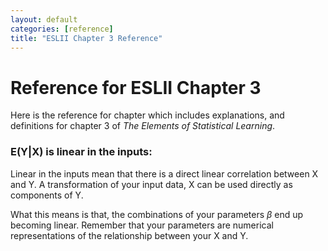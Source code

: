 ```yaml
---
layout: default
categories: [reference]
title: "ESLII Chapter 3 Reference"
---
```

# Reference for ESLII Chapter 3
Here is the reference for chapter which includes explanations, and definitions for chapter 3 of *The Elements of Statistical Learning*.

### <a id="linear_in_inputs"></a> E(Y\|X) is linear in the inputs:
Linear in the inputs mean that there is a direct linear correlation between X and Y. A transformation of your input data, X can be used directly as components of Y. 

What this means is that, the combinations of your parameters $\beta$ end up becoming linear. Remember that your parameters are numerical representations of the relationship between your X and Y. 